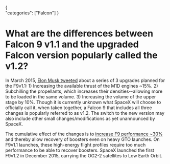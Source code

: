 {    
    "categories": ["Falcon"]
}

# What are the differences between Falcon 9 v1.1 and the upgraded Falcon version popularly called the v1.2?

In March 2015, [Elon Musk tweeted](https://twitter.com/elonmusk/status/572257004938403840) about a series of 3 upgrades planned for the F9v1.1: 1) Increasing the available thrust of the M1D engines ~15%.  2) Subchilling the propellants, which increases their densities--allowing more to be loaded in the same volume.  3) Increasing the volume of the upper stage by 10%.  Though it is currently unknown what SpaceX will choose to officially call it, when taken together, a Falcon 9 that includes all three changes is popularly referred to as v1.2.  The switch to the new version may also include other small changes/modifications as yet unannounced by SpaceX.

The cumulative effect of the changes is to [increase F9 performance ~30%](https://twitter.com/pbdes/status/577879010262188033) and thereby allow recovery of boosters even on heavy GTO launches. On F9v1.1 launches, these high-energy flight profiles require too much performance to be able to recover boosters. SpaceX launched the first F9v1.2 in December 2015, carrying the OG2-2 satellites to Low Earth Orbit.
